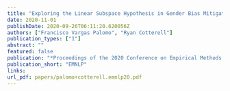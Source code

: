 ```yaml
---
title: "Exploring the Linear Subspace Hypothesis in Gender Bias Mitigation"
date: 2020-11-01
publishDate: 2020-09-26T06:11:20.620056Z
authors: ["Francisco Vargas Palomo", "Ryan Cotterell"]
publication_types: ["1"]
abstract: ""
featured: false
publication: "*Proceedings of the 2020 Conference on Empirical Methods in Natural Language Processing*"
publication_short: "EMNLP"
links:
url_pdf: papers/palomo+cotterell.emnlp20.pdf
---
```


